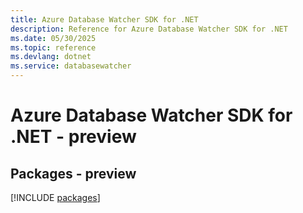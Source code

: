 ```yaml
---
title: Azure Database Watcher SDK for .NET
description: Reference for Azure Database Watcher SDK for .NET
ms.date: 05/30/2025
ms.topic: reference
ms.devlang: dotnet
ms.service: databasewatcher
---
```

# Azure Database Watcher SDK for .NET - preview
## Packages - preview
[!INCLUDE [packages](database-watcher-index.md)]